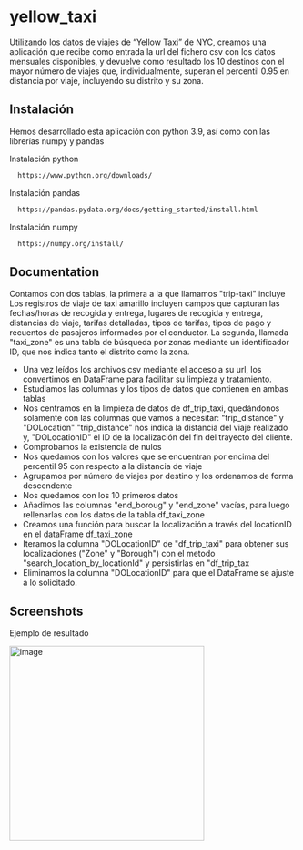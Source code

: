 
# yellow_taxi

Utilizando los datos de viajes de “Yellow Taxi” de NYC, creamos una aplicación que recibe como entrada la url del fichero csv con los datos mensuales disponibles, y devuelve como resultado los 10 destinos con el mayor número de viajes que, individualmente, superan el percentil 0.95 en distancia por viaje, incluyendo su distrito y su zona.


## Instalación
Hemos desarrollado esta aplicación con python 3.9, así como con las librerías numpy y pandas

Instalación python

```bash
  https://www.python.org/downloads/
```
Instalación pandas

```bash
  https://pandas.pydata.org/docs/getting_started/install.html
```
Instalación numpy

```bash
  https://numpy.org/install/
```
## Documentation

Contamos con dos tablas, la primera a la que llamamos "trip-taxi" incluye Los registros de viaje de taxi amarillo incluyen campos que capturan las fechas/horas de recogida y entrega, lugares de recogida y entrega, distancias de viaje, tarifas detalladas, tipos de tarifas, tipos de pago y recuentos de pasajeros informados por el conductor.
La segunda, llamada "taxi_zone" es una tabla de búsqueda por zonas mediante un identificador ID, que nos indica tanto el distrito como la zona.
- Una vez leídos los archivos csv mediante el acceso a su url, los convertimos en DataFrame para facilitar su limpieza y tratamiento. 
- Estudiamos las columnas y los tipos de datos que contienen en ambas tablas
- Nos centramos en la limpieza de datos de df_trip_taxi, quedándonos solamente con las columnas que vamos a necesitar: "trip_distance" y "DOLocation"
  "trip_distance" nos indica la distancia del viaje realizado y, "DOLocationID" el ID de la localización del fin del trayecto del cliente.
- Comprobamos la existencia de nulos
- Nos quedamos con los valores que se encuentran por encima del percentil 95 con respecto a la distancia de viaje
- Agrupamos por número de viajes por destino y los ordenamos de forma descendente
- Nos quedamos con los 10 primeros datos
- Añadimos las columnas "end_boroug" y "end_zone" vacías, para luego rellenarlas con los datos de la tabla df_taxi_zone
- Creamos una función para buscar la localización a través del locationID en el dataFrame df_taxi_zone
- Iteramos la columna "DOLocationID" de "df_trip_taxi" para obtener sus localizaciones ("Zone" y "Borough") con el metodo "search_location_by_locationId" y persistirlas en "df_trip_tax
- Eliminamos la columna "DOLocationID" para que el DataFrame se ajuste a lo solicitado.



## Screenshots

Ejemplo de resultado

<img width="342" alt="image" src="https://user-images.githubusercontent.com/93014385/149304525-b6408311-6051-48fe-ba23-efa81ff72700.png">



